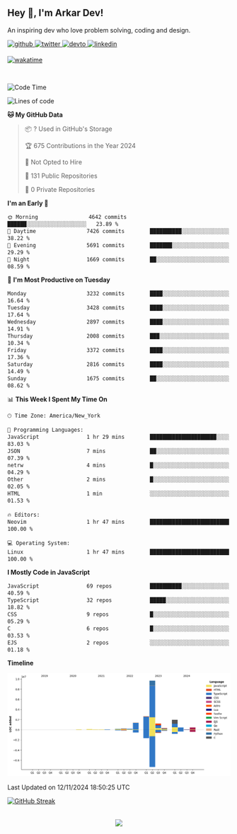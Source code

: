 ## Hey 👋, I'm Arkar Dev!  

An inspiring dev who love problem solving, coding and design.

<a href="https://github.com/Riley1101" target="_blank">
<img src=https://img.shields.io/badge/github-%2324292e.svg?&style=for-the-badge&logo=github&logoColor=white alt=github style="margin-bottom: 5px;" />
</a>
<a href="https://twitter.com/arkardev" target="_blank">
<img src=https://img.shields.io/badge/twitter-%2300acee.svg?&style=for-the-badge&logo=twitter&logoColor=white alt=twitter style="margin-bottom: 5px;" />
</a>
<a href="https://dev.to/riley1101" target="_blank">
<img src=https://img.shields.io/badge/dev.to-%2308090A.svg?&style=for-the-badge&logo=dev.to&logoColor=white alt=devto style="margin-bottom: 5px;" />
</a>
<a href="https://linkedin.com/in/arkar-kaung-myat" target="_blank">
<img src=https://img.shields.io/badge/linkedin-%231E77B5.svg?&style=for-the-badge&logo=linkedin&logoColor=white alt=linkedin style="margin-bottom: 5px;" />
</a>
  
[![wakatime](https://wakatime.com/badge/user/cf23b6e3-75f8-4c04-b0e3-273191c8d2ec.svg)](https://wakatime.com/@cf23b6e3-75f8-4c04-b0e3-273191c8d2ec)

<br/>

<!--START_SECTION:waka-->
![Code Time](http://img.shields.io/badge/Code%20Time-1%2C152%20hrs%2054%20mins-blue)

![Lines of code](https://img.shields.io/badge/From%20Hello%20World%20I%27ve%20Written-19.0%20million%20lines%20of%20code-blue)

**🐱 My GitHub Data** 

> 📦 ? Used in GitHub's Storage 
 > 
> 🏆 675 Contributions in the Year 2024
 > 
> 🚫 Not Opted to Hire
 > 
> 📜 131 Public Repositories 
 > 
> 🔑 0 Private Repositories 
 > 
**I'm an Early 🐤** 

```text
🌞 Morning                4642 commits        ██████░░░░░░░░░░░░░░░░░░░   23.89 % 
🌆 Daytime                7426 commits        ██████████░░░░░░░░░░░░░░░   38.22 % 
🌃 Evening                5691 commits        ███████░░░░░░░░░░░░░░░░░░   29.29 % 
🌙 Night                  1669 commits        ██░░░░░░░░░░░░░░░░░░░░░░░   08.59 % 
```
📅 **I'm Most Productive on Tuesday** 

```text
Monday                   3232 commits        ████░░░░░░░░░░░░░░░░░░░░░   16.64 % 
Tuesday                  3428 commits        ████░░░░░░░░░░░░░░░░░░░░░   17.64 % 
Wednesday                2897 commits        ████░░░░░░░░░░░░░░░░░░░░░   14.91 % 
Thursday                 2008 commits        ███░░░░░░░░░░░░░░░░░░░░░░   10.34 % 
Friday                   3372 commits        ████░░░░░░░░░░░░░░░░░░░░░   17.36 % 
Saturday                 2816 commits        ████░░░░░░░░░░░░░░░░░░░░░   14.49 % 
Sunday                   1675 commits        ██░░░░░░░░░░░░░░░░░░░░░░░   08.62 % 
```


📊 **This Week I Spent My Time On** 

```text
🕑︎ Time Zone: America/New_York

💬 Programming Languages: 
JavaScript               1 hr 29 mins        █████████████████████░░░░   83.03 % 
JSON                     7 mins              ██░░░░░░░░░░░░░░░░░░░░░░░   07.39 % 
netrw                    4 mins              █░░░░░░░░░░░░░░░░░░░░░░░░   04.29 % 
Other                    2 mins              █░░░░░░░░░░░░░░░░░░░░░░░░   02.05 % 
HTML                     1 min               ░░░░░░░░░░░░░░░░░░░░░░░░░   01.53 % 

🔥 Editors: 
Neovim                   1 hr 47 mins        █████████████████████████   100.00 % 

💻 Operating System: 
Linux                    1 hr 47 mins        █████████████████████████   100.00 % 
```

**I Mostly Code in JavaScript** 

```text
JavaScript               69 repos            ██████████░░░░░░░░░░░░░░░   40.59 % 
TypeScript               32 repos            █████░░░░░░░░░░░░░░░░░░░░   18.82 % 
CSS                      9 repos             █░░░░░░░░░░░░░░░░░░░░░░░░   05.29 % 
C                        6 repos             █░░░░░░░░░░░░░░░░░░░░░░░░   03.53 % 
EJS                      2 repos             ░░░░░░░░░░░░░░░░░░░░░░░░░   01.18 % 
```



**Timeline**

![Lines of Code chart](https://raw.githubusercontent.com/Riley1101/Riley1101/main/assets/bar_graph.png)


 Last Updated on 12/11/2024 18:50:25 UTC
<!--END_SECTION:waka-->

[![GitHub Streak](https://streak-stats.demolab.com?user=Riley1101)](https://git.io/streak-stats)
  
<br/>  
<div align="center">
<img src="https://komarev.com/ghpvc/?username=Riley1101&&style=flat-square" align="center" />
</div>  

